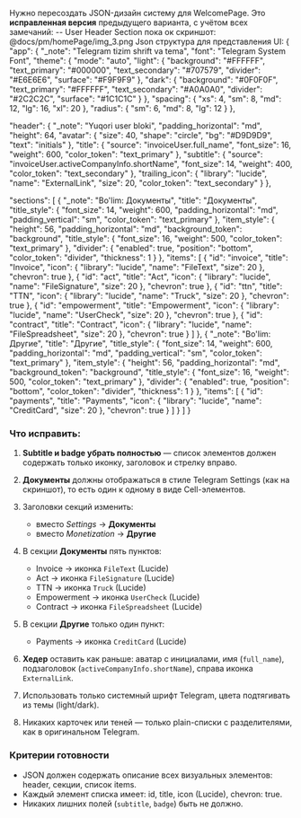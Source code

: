 
Нужно пересоздать JSON-дизайн систему для WelcomePage.
Это **исправленная версия** предыдущего варианта, с учётом всех замечаний:
-- User Header Section пока ок
  скриншот: @docs/pm/homePage/img_3.png
Json структура для представления UI:
{
"app": {
"_note": "Telegram tizim shrift va tema",
"font": "Telegram System Font",
"theme": {
"mode": "auto",
"light": {
"background": "#FFFFFF",
"text_primary": "#000000",
"text_secondary": "#707579",
"divider": "#E6E6E6",
"surface": "#F9F9F9"
},
"dark": {
"background": "#0F0F0F",
"text_primary": "#FFFFFF",
"text_secondary": "#A0A0A0",
"divider": "#2C2C2C",
"surface": "#1C1C1C"
}
},
"spacing": { "xs": 4, "sm": 8, "md": 12, "lg": 16, "xl": 20 },
"radius": { "sm": 6, "md": 8, "lg": 12 }
},

"header": {
"_note": "Yuqori user bloki",
"padding_horizontal": "md",
"height": 64,
"avatar": { "size": 40, "shape": "circle", "bg": "#D9D9D9", "text": "initials" },
"title": { "source": "invoiceUser.full_name", "font_size": 16, "weight": 600, "color_token": "text_primary" },
"subtitle": { "source": "invoiceUser.activeCompanyInfo.shortName", "font_size": 14, "weight": 400, "color_token": "text_secondary" },
"trailing_icon": { "library": "lucide", "name": "ExternalLink", "size": 20, "color_token": "text_secondary" }
},

"sections": [
{
"_note": "Bo'lim: Документы",
"title": "Документы",
"title_style": { "font_size": 14, "weight": 600, "padding_horizontal": "md", "padding_vertical": "sm", "color_token": "text_primary" },
"item_style": {
"height": 56,
"padding_horizontal": "md",
"background_token": "background",
"title_style": { "font_size": 16, "weight": 500, "color_token": "text_primary" },
"divider": { "enabled": true, "position": "bottom", "color_token": "divider", "thickness": 1 }
},
"items": [
{ "id": "invoice", "title": "Invoice", "icon": { "library": "lucide", "name": "FileText", "size": 20 }, "chevron": true },
{ "id": "act", "title": "Act", "icon": { "library": "lucide", "name": "FileSignature", "size": 20 }, "chevron": true },
{ "id": "ttn", "title": "TTN", "icon": { "library": "lucide", "name": "Truck", "size": 20 }, "chevron": true },
{ "id": "empowerment", "title": "Empowerment", "icon": { "library": "lucide", "name": "UserCheck", "size": 20 }, "chevron": true },
{ "id": "contract", "title": "Contract", "icon": { "library": "lucide", "name": "FileSpreadsheet", "size": 20 }, "chevron": true }
]
},
{
"_note": "Bo'lim: Другие",
"title": "Другие",
"title_style": { "font_size": 14, "weight": 600, "padding_horizontal": "md", "padding_vertical": "sm", "color_token": "text_primary" },
"item_style": {
"height": 56,
"padding_horizontal": "md",
"background_token": "background",
"title_style": { "font_size": 16, "weight": 500, "color_token": "text_primary" },
"divider": { "enabled": true, "position": "bottom", "color_token": "divider", "thickness": 1 }
},
"items": [
{ "id": "payments", "title": "Payments", "icon": { "library": "lucide", "name": "CreditCard", "size": 20 }, "chevron": true }
]
}
]
}

### Что исправить:

1. **Subtitle и badge убрать полностью** — список элементов должен содержать только иконку, заголовок и стрелку вправо.
2. **Документы** должны отображаться в стиле Telegram Settings (как на скриншот), то есть один к одному в виде Cell-элементов.
3. Заголовки секций изменить:

    * вместо *Settings* → **Документы**
    * вместо *Monetization* → **Другие**
4. В секции **Документы** пять пунктов:

    * Invoice → иконка `FileText` (Lucide)
    * Act → иконка `FileSignature` (Lucide)
    * TTN → иконка `Truck` (Lucide)
    * Empowerment → иконка `UserCheck` (Lucide)
    * Contract → иконка `FileSpreadsheet` (Lucide)
5. В секции **Другие** только один пункт:

    * Payments → иконка `CreditCard` (Lucide)
6. **Хедер** оставить как раньше: аватар с инициалами, имя (`full_name`), подзаголовок (`activeCompanyInfo.shortName`), справа иконка `ExternalLink`.
7. Использовать только системный шрифт Telegram, цвета подтягивать из темы (light/dark).
8. Никаких карточек или теней — только plain-списки с разделителями, как в оригинальном Telegram.

### Критерии готовности

* JSON должен содержать описание всех визуальных элементов: header, секции, список items.
* Каждый элемент списка имеет: id, title, icon (Lucide), chevron: true.
* Никаких лишних полей (`subtitle`, `badge`) быть не должно.


